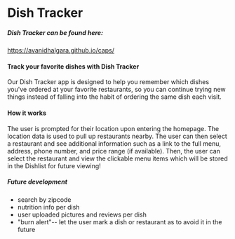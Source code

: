 # Dish Tracker

##### Dish Tracker can be found here:
https://avanidhalgara.github.io/caps/

#### Track your favorite dishes with Dish Tracker
Our Dish Tracker app is designed to help you remember which dishes you've ordered at your favorite restaurants, so you can continue trying new things instead of falling into the habit of ordering the same dish each visit.

#### How it works
The user is prompted for their location upon entering the homepage. 
The location data is used to pull up restaurants nearby.
The user can then select a restaurant and see additional information such as a link to the full menu, address, phone number, and price range (if available).
Then, the user can select the restaurant and view the clickable menu items which will be stored in the Dishlist for future viewing!

##### Future development
- search by zipcode
- nutrition info per dish
- user uploaded pictures and reviews per dish
- "burn alert"-- let the user mark a dish or restaurant as to avoid it in the future
